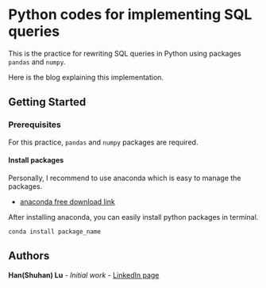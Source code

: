 # Python codes for implementing SQL queries

This is the practice for rewriting SQL queries in Python using packages `pandas` and `numpy`.

Here is the blog explaining this implementation.

## Getting Started

### Prerequisites

For this practice, `pandas` and `numpy` packages are required.

#### Install packages

Personally, I recommend to use anaconda which is easy to manage the packages.
* [anaconda free download link](https://www.anaconda.com/distribution/#download-section)

After installing anaconda, you can easily install python packages in terminal. 
```
conda install package_name
```

## Authors

**Han(Shuhan) Lu** - *Initial work* - [LinkedIn page](https://www.linkedin.com/in/shuhan-lu/)


